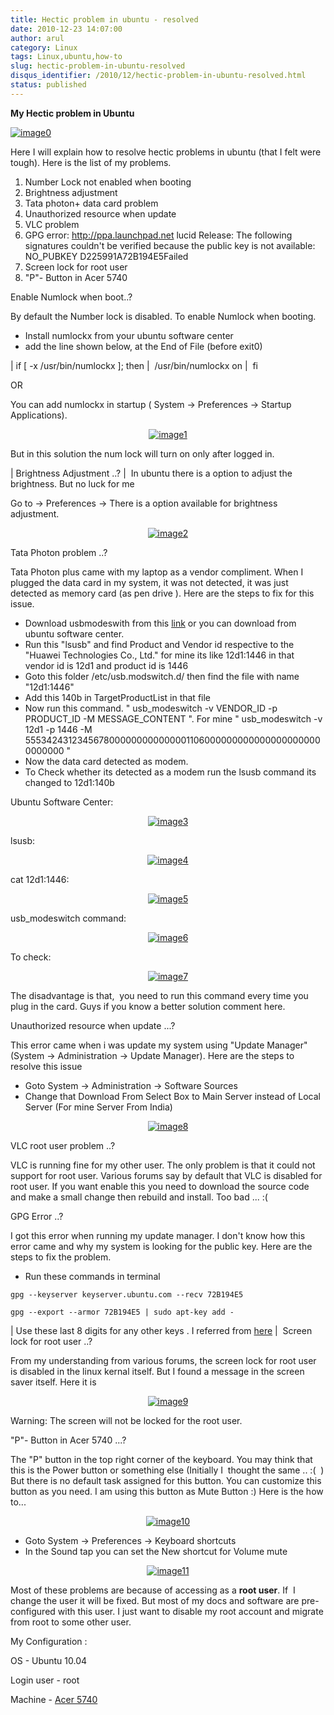 ```yaml
---
title: Hectic problem in ubuntu - resolved
date: 2010-12-23 14:07:00
author: arul
category: Linux
tags: Linux,ubuntu,how-to
slug: hectic-problem-in-ubuntu-resolved
disqus_identifier: /2010/12/hectic-problem-in-ubuntu-resolved.html
status: published
---
```


**My Hectic problem in Ubuntu**

[![image0](http://3.bp.blogspot.com/_X5tq9y9xv2s/TKjoyGZNheI/AAAAAAAAAi8/5gH6PxD0DtY/s320/thinking+ubuntu.jpg)](http://3.bp.blogspot.com/_X5tq9y9xv2s/TKjoyGZNheI/AAAAAAAAAi8/5gH6PxD0DtY/s1600/thinking+ubuntu.jpg)

Here I will explain how to resolve hectic problems in ubuntu (that I
felt were tough). Here is the list of my problems.

1.  Number Lock not enabled when booting
2.  Brightness adjustment
3.  Tata photon+ data card problem
4.  Unauthorized resource when update﻿
5.  VLC problem
6.  GPG error: <http://ppa.launchpad.net> lucid Release: The following
    signatures couldn\'t be verified because the public key is not
    available: NO_PUBKEY D225991A72B194E5Failed
7.  Screen lock for root user
8.  \"P\"- Button in Acer 5740﻿﻿

Enable Numlock when boot..?

By default the Number lock is disabled. To enable Numlock when booting.

-   Install numlockx from your ubuntu software center
-   add the line shown below, at the End of File (before exit0)

| if \[ -x /usr/bin/numlockx \]; then
|  /usr/bin/numlockx on
|  fi

OR

You can add numlockx in startup ( System → Preferences → Startup
Applications).

<div class="separator" style="clear: both; text-align: center;">

[![image1](http://3.bp.blogspot.com/_X5tq9y9xv2s/TROcpK9B-OI/AAAAAAAAAlI/HsZmcQpuYlM/s400/numlockx%2Bstartup.png)](http://3.bp.blogspot.com/_X5tq9y9xv2s/TROcpK9B-OI/AAAAAAAAAlI/HsZmcQpuYlM/s1600/numlockx%2Bstartup.png)

</div>

But in this solution the num lock will turn on only after logged in.

| Brightness Adjustment ..?
|  In ubuntu there is a option to adjust the brightness. But no luck for
  me

Go to → Preferences → There is a option available for brightness
adjustment.

<div class="separator" style="clear: both; text-align: center;">

[![image2](http://1.bp.blogspot.com/_X5tq9y9xv2s/TROgOZn2wsI/AAAAAAAAAlQ/ObB8Azl-53E/s400/brightness%2Bpreference.png)](http://1.bp.blogspot.com/_X5tq9y9xv2s/TROgOZn2wsI/AAAAAAAAAlQ/ObB8Azl-53E/s1600/brightness%2Bpreference.png)

</div>

Tata Photon problem ..?

Tata Photon plus came with my laptop as a vendor compliment. When I
plugged the data card in my system, it was not detected, it was just
detected as memory card (as pen drive ). Here are the steps to fix for
this issue.

-   Download usbmodeswith from this
    [link](https://launchpad.net/ubuntu/+archive/primary/+files/usb-modeswitch_1.1.0-2_i386.deb)
    or you can download from ubuntu software center.
-   Run this \"lsusb\" and find Product and Vendor id respective to the
    \"Huawei Technologies Co., Ltd.\" for mine its like 12d1:1446 in
    that vendor id is 12d1 and product id is 1446
-   Goto this folder /etc/usb.modswitch.d/ then find the file with name
    \"12d1:1446\"
-   Add this 140b in TargetProductList in that file
-   Now run this command. \" usb_modeswitch -v VENDOR_ID -p PRODUCT_ID
    -M MESSAGE_CONTENT \". For mine \" usb_modeswitch -v 12d1 -p 1446 -M
    55534243123456780000000000000011060000000000000000000000000000 \"
-   Now the data card detected as modem.
-   To Check whether its detected as a modem run the lsusb command its
    changed to 12d1:140b

Ubuntu Software Center:

<div class="separator" style="clear: both; text-align: center;">

[![image3](http://4.bp.blogspot.com/_X5tq9y9xv2s/TROTxIvOYgI/AAAAAAAAAkg/pJs-ZiTCl5k/s400/usb%2Bmodeswitch-Ubuntu%2BSoftware%2BCenter.png)](http://4.bp.blogspot.com/_X5tq9y9xv2s/TROTxIvOYgI/AAAAAAAAAkg/pJs-ZiTCl5k/s1600/usb%2Bmodeswitch-Ubuntu%2BSoftware%2BCenter.png)

</div>

lsusb:

<div class="separator" style="clear: both; text-align: center;">

[![image4](http://4.bp.blogspot.com/_X5tq9y9xv2s/TROUuPlivVI/AAAAAAAAAko/7-msl5lSre8/s400/lsusb-terminal.png)](http://4.bp.blogspot.com/_X5tq9y9xv2s/TROUuPlivVI/AAAAAAAAAko/7-msl5lSre8/s1600/lsusb-terminal.png)

</div>

cat 12d1:1446:

<div class="separator" style="clear: both; text-align: center;">

[![image5](http://4.bp.blogspot.com/_X5tq9y9xv2s/TROW_nPIlKI/AAAAAAAAAkw/oE0PtAA5fTg/s400/cat%2B12d1%253A1446.png)](http://4.bp.blogspot.com/_X5tq9y9xv2s/TROW_nPIlKI/AAAAAAAAAkw/oE0PtAA5fTg/s1600/cat%2B12d1%253A1446.png)﻿

</div>

usb_modeswitch command:

<div class="separator" style="clear: both; text-align: center;">

[![image6](http://1.bp.blogspot.com/_X5tq9y9xv2s/TROZRYE6aKI/AAAAAAAAAk4/mQvDFEjblc0/s400/usb_modeswitch.png)](http://1.bp.blogspot.com/_X5tq9y9xv2s/TROZRYE6aKI/AAAAAAAAAk4/mQvDFEjblc0/s1600/usb_modeswitch.png)

</div>

To check:

<div class="separator" style="clear: both; text-align: center;">

[![image7](http://1.bp.blogspot.com/_X5tq9y9xv2s/TROaRxmEdkI/AAAAAAAAAlA/EuwPi7sXNZ8/s400/lsusb-to%2Bcheck.png)](http://1.bp.blogspot.com/_X5tq9y9xv2s/TROaRxmEdkI/AAAAAAAAAlA/EuwPi7sXNZ8/s1600/lsusb-to%2Bcheck.png)

</div>

The disadvantage is that,  you need to run this command every time you
plug in the card. Guys if you know a better solution comment here.

Unauthorized resource when update \...?

This error came when i was update my system using \"Update Manager\"
(System → Administration → Update Manager). Here are the steps to
resolve this issue

-   Goto System → Administration → Software Sources
-   Change that Download From Select Box to Main Server instead of Local
    Server (For mine Server From India)

<div class="separator" style="clear: both; text-align: center;">

[![image8](http://2.bp.blogspot.com/_X5tq9y9xv2s/TROQKMA4AnI/AAAAAAAAAkY/yF7J5SgkNok/s400/Screenshot-Software%2BSources.png)](http://2.bp.blogspot.com/_X5tq9y9xv2s/TROQKMA4AnI/AAAAAAAAAkY/yF7J5SgkNok/s1600/Screenshot-Software%2BSources.png)

</div>
<div class="separator" style="clear: both; text-align: left;">

VLC root user problem ..?

</div>
<div class="separator" style="clear: both; text-align: left;">

VLC is running fine for my other user. The only problem is that it could
not support for root user. Various forums say by default that VLC is
disabled for root user. If you want enable this you need to download the
source code and make a small change then rebuild and install. Too bad
\... :(

</div>
<div class="separator" style="clear: both; text-align: left;">

GPG Error ..?

</div>
<div class="separator" style="clear: both; text-align: left;">

I got this error when running my update manager. I don\'t know how this
error came and why my system is looking for the public key. Here are the
steps to fix the problem.

</div>
<div class="separator" style="clear: both; text-align: left;">

-   Run these commands in terminal

</div>

    gpg --keyserver keyserver.ubuntu.com --recv 72B194E5

    gpg --export --armor 72B194E5 | sudo apt-key add -

| Use these last 8 digits for any other keys . I referred from
  [here](http://ubuntuforums.org/showthread.php?t=1046158)
|  Screen lock for root user ..?

From my understanding from various forums, the screen lock for root user
is disabled in the linux kernal itself. But I found a message in the
screen saver itself. Here it is

<div style="clear: both; text-align: center;">

[![image9](http://4.bp.blogspot.com/_X5tq9y9xv2s/TROi8zrTKWI/AAAAAAAAAlY/Hrh7D2VwvbU/s400/root%2Bscreen%2Block.png)](http://4.bp.blogspot.com/_X5tq9y9xv2s/TROi8zrTKWI/AAAAAAAAAlY/Hrh7D2VwvbU/s1600/root%2Bscreen%2Block.png)

</div>
<div>

Warning: The screen will not be locked for the root user.

</div>
<div>

\"P\"- Button in Acer 5740﻿﻿ \...?

</div>
<div>

The \"P\" button in the top right corner of the keyboard. You may think
that this is the Power button or something else (Initially I  thought
the same .. :(  ) But there is no default task assigned for this button.
You can customize this button as you need. I am using this button as
Mute Button :) Here is the how to\...

</div>
<div class="separator" style="clear: both; text-align: center;">

[![image10](http://4.bp.blogspot.com/_X5tq9y9xv2s/TROlZQBhmvI/AAAAAAAAAlg/wCAcxLSVdIo/s400/acer%2B5740%2Bp%2Bbutton.jpg)](http://4.bp.blogspot.com/_X5tq9y9xv2s/TROlZQBhmvI/AAAAAAAAAlg/wCAcxLSVdIo/s1600/acer%2B5740%2Bp%2Bbutton.jpg)

</div>
<div>

-   Goto System → Preferences → Keyboard shortcuts
-   In the Sound tap you can set the New shortcut for Volume mute

</div>
<div>
<div class="separator" style="clear: both; text-align: center;">

[![image11](http://4.bp.blogspot.com/_X5tq9y9xv2s/TROnINJaJ3I/AAAAAAAAAlo/jYaYYMt3Xa0/s400/mute%2B-%2BKeyboard%2BShortcuts.png)](http://4.bp.blogspot.com/_X5tq9y9xv2s/TROnINJaJ3I/AAAAAAAAAlo/jYaYYMt3Xa0/s1600/mute%2B-%2BKeyboard%2BShortcuts.png)

</div>

Most of these problems are because of accessing as a **root user**. If 
I change the user it will be fixed. But most of my docs and software are
pre-configured with this user. I just want to disable my root account
and migrate from root to some other user.

My Configuration :

</div>

OS - Ubuntu 10.04

Login user - root

Machine - [Acer
5740](http://www.arulraj.net/2010/06/install-ubuntu-10-04-in-acer-5740.html)
